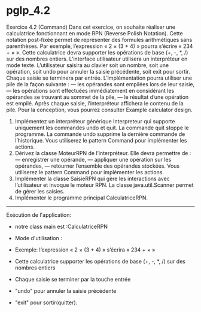 # pglp_4.2


Exercice 4.2 (Command)
Dans cet exercice, on souhaite réaliser une calculatrice fonctionnant en mode RPN (Reverse Polish Notation).
Cette notation post-fixée permet de représenter des formules arithmétiques sans parenthèses. Par
exemple, l’expression « 2 × (3 + 4) » pourra s’écrire « 234 + × ».
Cette calculatrice devra supporter les opérations de base (+, -, *, /) sur des nombres entiers.
L’interface utilisateur utilisera un interpréteur en mode texte. L’utilisateur saisira au clavier soit un nombre,
soit une opération, soit undo pour annuler la saisie précédente, soit exit pour sortir. Chaque saisie se
terminera par entrée.
L’implémentation pourra utiliser une pile de la façon suivante :
— les opérandes sont empilées lors de leur saisie,
— les opérations sont effectuées immédiatement en considérant les opérandes se trouvant au sommet
de la pile,
— le résultat d’une opération est empilé.
Après chaque saisie, l’interpréteur affichera le contenu de la pile.
Pour la conception, vous pourrez consulter Example calculator design.
1. Implémentez un interpréteur générique Interpreteur qui supporte uniquement les commandes
undo et quit. La commande quit stoppe le programme. La commande undo supprime la dernière
commande de l’historique. Vous utiliserez le pattern Command pour implémenter les actions.
2. Dérivez la classe MoteurRPN de l’interpréteur. Elle devra permettre de :
— enregistrer une opérande,
— appliquer une opération sur les opérandes,
— retourner l’ensemble des opérandes stockées.
Vous utiliserez le pattern Command pour implémenter les actions.
3. Implémenter la classe SaisieRPN qui gère les interactions avec l’utilisateur et invoque le moteur
RPN. La classe java.util.Scanner permet de gérer les saisies.
4. Implémenter le programme principal CalculatriceRPN.

------------------------------------------------------------------------------------------------------------------------------


Exécution de l'application:
* notre class main est :CalculatriceRPN

* Mode d'utilisation : 

- Exemple: l’expression « 2 × (3 + 4) »  s’écrira « 234 + × »

- Cette calculatrice supporter les opérations de base (+, -, *, /) sur des nombres entiers

- Chaque saisie se terminer par la touche entrée

- "undo" pour annuler la saisie précédente

- "exit" pour sortir(quitter).
